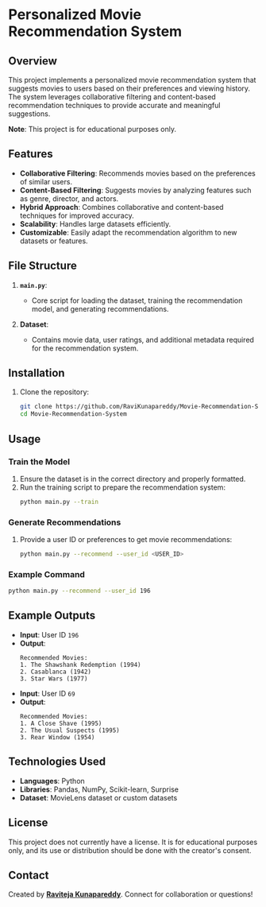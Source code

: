 # Personalized Movie Recommendation System

## Overview

This project implements a personalized movie recommendation system that suggests movies to users based on their preferences and viewing history. The system leverages collaborative filtering and content-based recommendation techniques to provide accurate and meaningful suggestions.

**Note**: This project is for educational purposes only.

## Features

- **Collaborative Filtering**: Recommends movies based on the preferences of similar users.
- **Content-Based Filtering**: Suggests movies by analyzing features such as genre, director, and actors.
- **Hybrid Approach**: Combines collaborative and content-based techniques for improved accuracy.
- **Scalability**: Handles large datasets efficiently.
- **Customizable**: Easily adapt the recommendation algorithm to new datasets or features.

## File Structure

1. **`main.py`**:
   - Core script for loading the dataset, training the recommendation model, and generating recommendations.

2. **Dataset**:
   - Contains movie data, user ratings, and additional metadata required for the recommendation system.


## Installation

1. Clone the repository:
   ```bash
   git clone https://github.com/RaviKunapareddy/Movie-Recommendation-System.git
   cd Movie-Recommendation-System
   ```

## Usage

### Train the Model
1. Ensure the dataset is in the correct directory and properly formatted.
2. Run the training script to prepare the recommendation system:
   ```bash
   python main.py --train
   ```

### Generate Recommendations
1. Provide a user ID or preferences to get movie recommendations:
   ```bash
   python main.py --recommend --user_id <USER_ID>
   ```

### Example Command
```bash
python main.py --recommend --user_id 196
```

## Example Outputs

- **Input**: User ID `196`
- **Output**:
  ```
  Recommended Movies:
  1. The Shawshank Redemption (1994)
  2. Casablanca (1942)
  3. Star Wars (1977)
  ```
- **Input**: User ID `69`
- **Output**:
  ```
  Recommended Movies:
  1. A Close Shave (1995)
  2. The Usual Suspects (1995)
  3. Rear Window (1954)
  ```


## Technologies Used

- **Languages**: Python
- **Libraries**: Pandas, NumPy, Scikit-learn, Surprise
- **Dataset**: MovieLens dataset or custom datasets

## License

This project does not currently have a license. It is for educational purposes only, and its use or distribution should be done with the creator's consent.

## Contact

Created by **[Raviteja Kunapareddy](https://www.linkedin.com/in/ravitejak99/)**. Connect for collaboration or questions!

